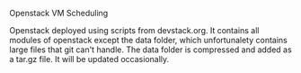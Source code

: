 Openstack VM Scheduling

Openstack deployed using scripts from devstack.org.
It contains all modules of openstack except the data folder, which unfortunalety contains large files that git can't handle.
The data folder is compressed and added as a tar.gz file. It will be updated occasionally.
